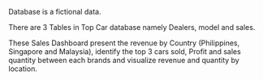 Database is a fictional data.

There are 3 Tables in Top Car database namely Dealers, model and sales.

These Sales Dashboard present the revenue by Country (Philippines, Singapore and Malaysia), identify the top 3 cars sold, Profit and sales quantity between each brands and visualize revenue and quantity by location.

